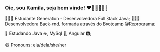 ### Oie, sou Kamila, seja bem vinde! ❤🧡💛💚💙💜

👩🏽‍💻 Estudante Generation - Desenvolvedora Full Stack Java; 
👩🏽‍💻 Desenvolvedora Back-end, formada através do Bootcamp @Reprograma;


🌱 Estudando Java ☕, MySql 🐬, Angular 🅰️; 

😄 Pronouns: ela/dela/she/her














<!--
**kamilaaliima/kamilaaliima** is a ✨ _special_ ✨ repository because its `README.md` (this file) appears on your GitHub profile.

Here are some ideas to get you started:

- 🔭 I’m currently working on ...
- 🌱 I’m currently learning ...
- 👯 I’m looking to collaborate on ...
- 🤔 I’m looking for help with ...
- 💬 Ask me about ...
- 📫 How to reach me: ...
- 😄 Pronouns: ...
- ⚡ Fun fact: ...
-->
